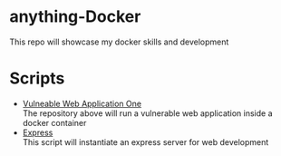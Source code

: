 # anything-Docker
This repo will showcase my docker skills and development

# Scripts
- [Vulneable Web Application One](https://github.com/p-cap/vul-app-one.git)   
  The repository above will run a vulnerable web application inside a docker container
- [Express](https://github.com/p-cap/anything-Docker/tree/main/express-server)    
  This script will instantiate an express server for web development
